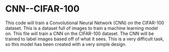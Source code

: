 # CNN--CIFAR-100
This code will train a Convolutional Neural Network (CNN) on the CIFAR-100 dataset. This is a dataset full of images to train a machine learning model on. 
This file will train a CNN on the CIFAR-100 dataset. The CNN will be trained to label images based off of what it sees. This is a very difficult task, so this model
has been created with a very simple design. 

